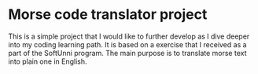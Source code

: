 # Morse code translator project
This is a simple project that I would like to further develop as I dive deeper into my coding learning path.
It is based on a exercise that I received as a part of the SoftUnni program. The main purpose is to translate morse text into plain one in English. 
